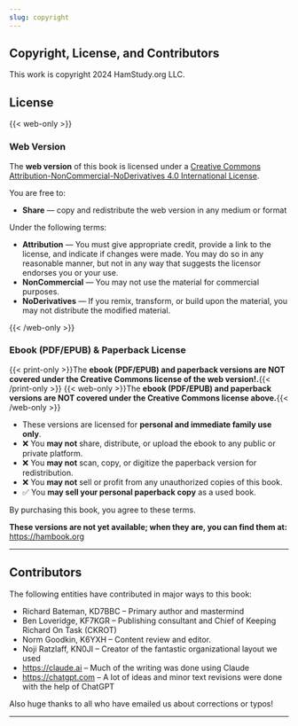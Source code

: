 ```yaml
---
slug: copyright
---
```

## Copyright, License, and Contributors

This work is copyright 2024 HamStudy.org LLC.

## License

{{< web-only >}}
### **Web Version**
The **web version** of this book is licensed under a [Creative Commons Attribution-NonCommercial-NoDerivatives 4.0 International License](https://creativecommons.org/licenses/by-nc-nd/4.0/).

You are free to:
- **Share** — copy and redistribute the web version in any medium or format

Under the following terms:
- **Attribution** — You must give appropriate credit, provide a link to the license, and indicate if changes were made. You may do so in any reasonable manner, but not in any way that suggests the licensor endorses you or your use.
- **NonCommercial** — You may not use the material for commercial purposes.
- **NoDerivatives** — If you remix, transform, or build upon the material, you may not distribute the modified material.

{{< /web-only >}}

### **Ebook (PDF/EPUB) & Paperback License**

{{< print-only >}}The **ebook (PDF/EPUB) and paperback versions are NOT covered under the Creative Commons license of the web version!.**{{< /print-only >}}
{{< web-only >}}The **ebook (PDF/EPUB) and paperback versions are NOT covered under the Creative Commons license above.**{{< /web-only >}}

- These versions are licensed for **personal and immediate family use only**.
- ❌ You **may not** share, distribute, or upload the ebook to any public or private platform.
- ❌ You **may not** scan, copy, or digitize the paperback version for redistribution.
- ❌ You **may not** sell or profit from any unauthorized copies of this book.
- ✅ You **may sell your personal paperback copy** as a used book.

By purchasing this book, you agree to these terms.  

**These versions are not yet available; when they are, you can find them at:** https://hambook.org

---

## Contributors

The following entities have contributed in major ways to this book:

* Richard Bateman, KD7BBC – Primary author and mastermind
* Ben Loveridge, KF7KGR – Publishing consultant and Chief of Keeping Richard On Task (CKROT)
* Norm Goodkin, K6YXH – Content review and editor.
* Noji Ratzlaff, KN0JI – Creator of the fantastic organizational layout we used
* https://claude.ai – Much of the writing was done using Claude
* https://chatgpt.com – A lot of ideas and minor text revisions were done with the help of ChatGPT

Also huge thanks to all who have emailed us about corrections or typos!

---
